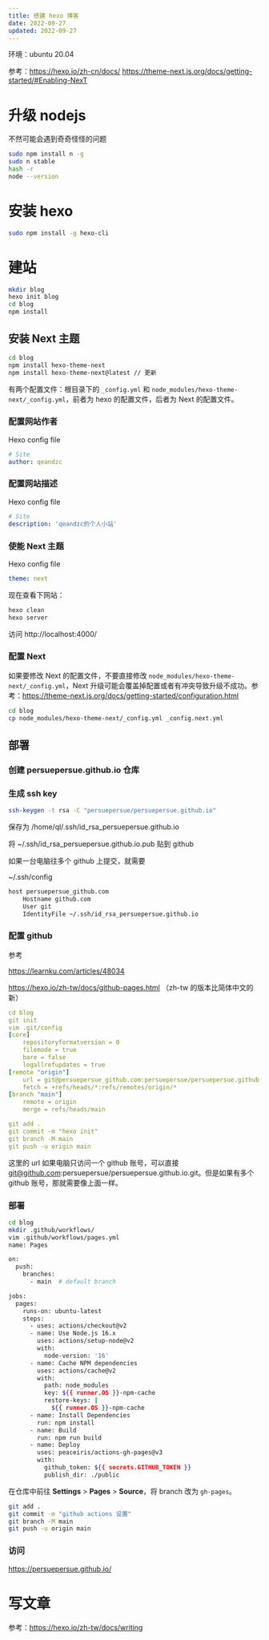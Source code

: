 ```yaml
---
title: 搭建 hexo 博客
date: 2022-09-27
updated: 2022-09-27
---
```


环境：ubuntu 20.04

参考：https://hexo.io/zh-cn/docs/ https://theme-next.js.org/docs/getting-started/#Enabling-NexT

# 升级 nodejs

不然可能会遇到奇奇怪怪的问题

```sh
sudo npm install n -g
sudo n stable
hash -r
node --version
```

<!-- more -->

# 安装 hexo

```sh
sudo npm install -g hexo-cli
```



# 建站

```sh
mkdir blog
hexo init blog
cd blog
npm install	
```



## 安装 Next 主题

```sh
cd blog
npm install hexo-theme-next
npm install hexo-theme-next@latest // 更新
```

有两个配置文件：根目录下的 `_config.yml` 和 `node_modules/hexo-theme-next/_config.yml`，前者为 hexo 的配置文件，后者为 Next 的配置文件。

### 配置网站作者

Hexo config file

```yaml
# Site
author: qeandzc
```

### 配置网站描述

Hexo config file

```yaml
# Site
description: 'qeandzc的个人小站'
```

### 使能 Next 主题

Hexo config file

```yaml
theme: next
```



现在查看下网站：

```sh
hexo clean
hexo server
```

访问 http://localhost:4000/



### 配置 Next

如果要修改 Next 的配置文件，不要直接修改 `node_modules/hexo-theme-next/_config.yml`，Next 升级可能会覆盖掉配置或者有冲突导致升级不成功。参考：https://theme-next.js.org/docs/getting-started/configuration.html

```sh
cd blog
cp node_modules/hexo-theme-next/_config.yml _config.next.yml
```



## 部署

### 创建 persuepersue.github.io 仓库



### 生成 ssh key

```sh
ssh-keygen -t rsa -C "persuepersue/persuepersue.github.io"
```

保存为 /home/ql/.ssh/id_rsa_persuepersue.github.io

将 ~/.ssh/id_rsa_persuepersue.github.io.pub 贴到 github



如果一台电脑往多个 github 上提交，就需要

~/.ssh/config

```sh
host persuepersue_github.com
    Hostname github.com 
    User git 
    IdentityFile ~/.ssh/id_rsa_persuepersue.github.io
```



### 配置 github

参考

https://learnku.com/articles/48034 

https://hexo.io/zh-tw/docs/github-pages.html （zh-tw 的版本比简体中文的新）



```yaml
cd blog
git init
vim .git/config
[core]
	repositoryformatversion = 0
	filemode = true
	bare = false
	logallrefupdates = true
[remote "origin"]
	url = git@persuepersue_github.com:persuepersue/persuepersue.github.io.git
	fetch = +refs/heads/*:refs/remotes/origin/*
[branch "main"]
	remote = origin
	merge = refs/heads/main

git add .
git commit -m "hexo init"
git branch -M main
git push -u origin main
```

这里的 url 如果电脑只访问一个 github 账号，可以直接 git@github.com:persuepersue/persuepersue.github.io.git。但是如果有多个 github 账号，那就需要像上面一样。



### 部署

```sh
cd blog
mkdir .github/workflows/
vim .github/workflows/pages.yml
name: Pages

on:
  push:
    branches:
      - main  # default branch

jobs:
  pages:
    runs-on: ubuntu-latest
    steps:
      - uses: actions/checkout@v2
      - name: Use Node.js 16.x
        uses: actions/setup-node@v2
        with:
          node-version: '16'
      - name: Cache NPM dependencies
        uses: actions/cache@v2
        with:
          path: node_modules
          key: ${{ runner.OS }}-npm-cache
          restore-keys: |
            ${{ runner.OS }}-npm-cache
      - name: Install Dependencies
        run: npm install
      - name: Build
        run: npm run build
      - name: Deploy
        uses: peaceiris/actions-gh-pages@v3
        with:
          github_token: ${{ secrets.GITHUB_TOKEN }}
          publish_dir: ./public
```

在仓库中前往 **Settings** > **Pages** > **Source**，将 branch 改为 `gh-pages`。

```sh
git add .
git commit -m "github actions 设置"
git branch -M main
git push -u origin main
```



### 访问

https://persuepersue.github.io/



# 写文章

参考：https://hexo.io/zh-tw/docs/writing

